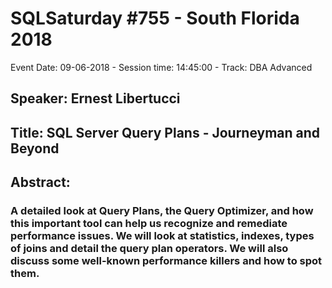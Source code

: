 # SQLSaturday #755 - South Florida 2018
Event Date: 09-06-2018 - Session time: 14:45:00 - Track: DBA Advanced
## Speaker: Ernest Libertucci
## Title: SQL Server Query Plans - Journeyman and Beyond
## Abstract:
### A detailed look at Query Plans, the Query Optimizer, and how this important tool can help us recognize and remediate performance issues. We will look at statistics, indexes, types of joins and detail the query plan operators. We will also discuss some well-known performance killers and how to spot them.
